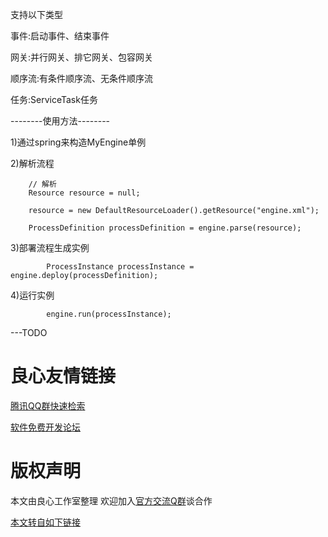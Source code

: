 支持以下类型

事件:启动事件、结束事件

网关:并行网关、排它网关、包容网关

顺序流:有条件顺序流、无条件顺序流

任务:ServiceTask任务





--------使用方法--------

1)通过spring来构造MyEngine单例


2)解析流程

        // 解析
        Resource resource = null;

        resource = new DefaultResourceLoader().getResource("engine.xml");

        ProcessDefinition processDefinition = engine.parse(resource);


3)部署流程生成实例

            ProcessInstance processInstance = engine.deploy(processDefinition);


4)运行实例

            engine.run(processInstance);



---TODO




 # 良心友情链接

[腾讯QQ群快速检索](http://u.720life.cn/s/8cf73f7c)

[软件免费开发论坛](http://u.720life.cn/s/bbb01dc0)

# 版权声明 

本文由良心工作室整理 欢迎加入[官方交流Q群](https://u.720life.cn/s/f2316816)谈合作

[本文转自如下链接](http://u.720life.cn/g/2e71d0f0a5c601172267ba20d3a43c6e7b4d411dbe20ab54d304ee2de2cce31d0696c8f6019bc6a8711872e3d2ee8173c44fd7512c254892b8312537300d1e2b)